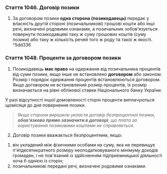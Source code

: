 ### Стаття 1046. Договір позики

1. За договором позики **одна сторона (позикодавець)** передає у власність другій стороні (позичальникові) грошові кошти або інші речі, визначені родовими ознаками, а позичальник зобов'язується повернути позикодавцеві таку ж суму грошових коштів (суму позики) або таку ж кількість речей того ж роду та такої ж якості. ^5dd336

### Стаття 1048. Проценти за договором позики

1. Позикодавець **має право** на одержання від позичальника процентів від суми позики, якщо інше не встановлено **договором** або законом. Розмір і порядок одержання процентів встановлюються договором. Якщо договором не встановлений розмір процентів, їх розмір визначається на рівні облікової ставки Національного банку України.

У разі відсутності іншої домовленості сторін проценти виплачуються щомісяця до дня повернення позики.

>_Якщо сторони вирішили укласти договір безпроцентної позики, **обов’язково прямо зазначити в договорі**, що плата за користування позиковими коштами не справляється._

2. Договір позики вважається безпроцентним, якщо:
1) він укладений між фізичними особами на суму, яка не перевищує п'ятдесятикратного розміру неоподатковуваного мінімуму доходів громадян, і не пов'язаний із здійсненням підприємницької діяльності хоча б однією із сторін;
2) позичальникові передані речі, визначені родовими ознаками.